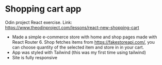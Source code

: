 # Shopping cart app

Odin project React exercise. Link: https://www.theodinproject.com/lessons/react-new-shopping-cart

- Made a simple e-commerce store with home and shop pages made with React Router 6. Shop fetches items from https://fakestoreapi.com/, you can choose quantity of the selected item and store in in your cart.
- App was styled with Tailwind (this was my first time using tailwind)
- Site is fully responsive
